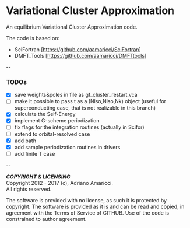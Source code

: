 # Variational Cluster Approximation

An equilibrium Variational Cluster Approximation code.

The code is based on:  
* SciFortran [https://github.com/aamaricci/SciFortran]  
* DMFT_Tools [https://github.com/aamaricci/DMFTtools]

--

### TODOs

- [x] save weights&poles in file as gf_cluster_restart.vca
- [ ] make it possible to pass t as a (Nlso,Nlso,Nk) object (useful for
superconducting case, that is not realizable in this branch)
- [x] calculate the Self-Energy
- [x] implement G-scheme periodization
- [ ] fix flags for the integration routines (actually in Scifor)
- [ ] extend to orbital-resolved case
- [x] add bath
- [x] add sample periodization routines in drivers
- [ ] add finite T case

--

***COPYRIGHT & LICENSING***  
Copyright 2012 - 2017 (c), Adriano Amaricci.  
All rights reserved. 

The software is provided with no license, as such it is protected by copyright.
The software is provided as it is and can be read and copied, in agreement with 
the Terms of Service of GITHUB. Use of the code is constrained to author agreement.   

